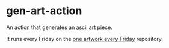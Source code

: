 # gen-art-action

An action that generates an ascii art piece.

It runs every Friday on the [one artwork every Friday](https://github.com/bbaudry/one-artwork-every-friday) repository.
